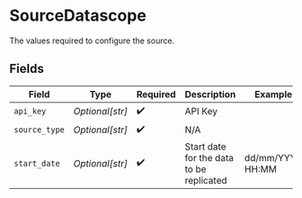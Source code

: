 # SourceDatascope

The values required to configure the source.


## Fields

| Field                                    | Type                                     | Required                                 | Description                              | Example                                  |
| ---------------------------------------- | ---------------------------------------- | ---------------------------------------- | ---------------------------------------- | ---------------------------------------- |
| `api_key`                                | *Optional[str]*                          | :heavy_check_mark:                       | API Key                                  |                                          |
| `source_type`                            | *Optional[str]*                          | :heavy_check_mark:                       | N/A                                      |                                          |
| `start_date`                             | *Optional[str]*                          | :heavy_check_mark:                       | Start date for the data to be replicated | dd/mm/YYYY HH:MM                         |